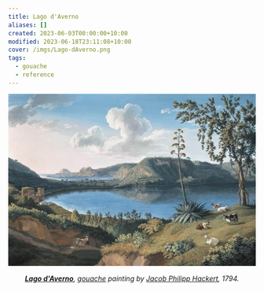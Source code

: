 ```yaml
---
title: Lago d'Averno
aliases: []
created: 2023-06-03T00:00:00+10:00
modified: 2023-06-18T23:11:08+10:00
cover: /imgs/Lago-dAverno.png
tags:
  - gouache
  - reference
---
```


![Lago d'Averno](imgs/lago-daverno.png)
*<center>**[Lago d'Averno](https://en.wikipedia.org/wiki/Lago_d%27Averno "Lago d'Averno")**, [gouache](gouache.md) painting by [Jacob Philipp Hackert](https://en.wikipedia.org/wiki/Jacob_Philipp_Hackert "Jacob Philipp Hackert"), 1794.</center>*